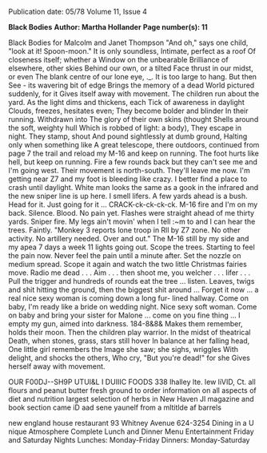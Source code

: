 Publication date: 05/78
Volume 11, Issue 4

**Black Bodies**
**Author: Martha Hollander**
**Page number(s): 11**

Black Bodies 
for Malcolm and Janet Thompson 
"And oh," says one child, "look at it! 
Spoon-moon." It is only soundless, 
Intimate, perfect as a roof 
Of closeness itself; whether a 
Window on the unbearable 
Brilliance of elsewhere, other skies 
Behind our own, or a tilted 
Face thrust in our midst, or even 
The blank centre of our lone eye, 
._. It is too large to hang. But then 
See -
its wavering bit of edge 
Brings the memory of a dead 
World pictured suddenly, for it 
Gives itself away with movement. 
The children run about the yard. 
As the light dims and thickens, each 
Tick of awareness in daylight 
Clouds, freezes, hesitates even; 
They become bolder and blinder 
In their running. Withdrawn into 
The glory of their own skins (thought 
Shells around the soft, weighty hull 
Which is robbed of light: a body), 
They escape in night. They stamp, shout 
And pound sightlessly at dumb ground, 
Halting only when something like 
A great telescope, there outdoors, 
continued from page 7 
the trail and reload my M-16 and 
keep on running. The foot hurts like 
hell, but keep on running. Fire a few 
rounds back but they can't see me and 
I'm going west. Their movement is 
north-south. They'll leave me now. 
I'm getting near Z7 and my foot is 
bleeding like crazy. I better find a 
place to crash until daylight. White 
man looks the same as a gook in the 
infrared and the new sniper line is up 
here. I smell lifers. A few yards ahead 
is a bush. Head for it. Just going for 
it ... CRACK-ck-ck-ck-ck. M-16 fire 
and I'm on my back. Silence. Blood. 
No pain yet. Flashes were straight 
ahead of me thirty yards. Sniper fire. 
My legs ain't movin' when I tell :~m 
to and I can hear the trees. Faintly. 
"Monkey 3 reports lone troop in 
Rll by Z7 zone. No other activity. 
No artillery needed. Over and out." 
The M-16 still by my side and my 
apea 7 days a week 
11 
lights going out. Scope the trees. 
Starting to feel the pain now. Never 
feel the pain until a minute after. Set 
the nozzle on medium spread. Scope 
it again and watch the two little 
Christmas fairies move. Radio me 
dead . . . Aim . . . then shoot me, you 
welcher . . . lifer . . . Pull the trigger 
and hundreds of rounds eat the 
tree ... listen. Leaves, twigs and shit 
hitting the ground, then the biggest 
shit around ... 
Forget it now ... a real nice sexy 
woman is coming down a long fur-
lined hallway. Come on baby, I'm 
ready like a bride on wedding night. 
Nice sexy soft woman. Come on baby 
and bring your sister for Malone ... 
come on you fine thing ... I empty 
my gun, aimed into darkness. 
184-8&8& 
Makes them remember, holds their moon. 
Then the children play warrior. 
In the midst of theatrical 
Death, when stones, grass, stars still hover 
In balance at her falling head, 
One little girl remembers the 
Image she saw; she sighs, wriggles 
With delight, and shocks the others, 
Who cry, "But you're dead!" for she 
Gives herself away with movement. 


OUR F00DJ--SH9P 
UTUI&L I DUIIIC FOODS 
338 lhalley lte. lew liVID, Ct. 
all flours and peanut butter fresh ground to order 
information on all aspects of diet and nutrition 
largest selection of herbs in New Haven 
Jl magazine and book section 
came iD aad sene yaunelf from a mltitlde af barrels 


new 
england 
house 
restaurant 
93 Whitney Avenue 624-3254 
Dining in 
a U nique Atmosphere 
Complete Lunch and Dinner Menu 
Entertainment Friday and Saturday Nights 
Lunches: Monday-Friday 
Dinners: Monday-Saturday